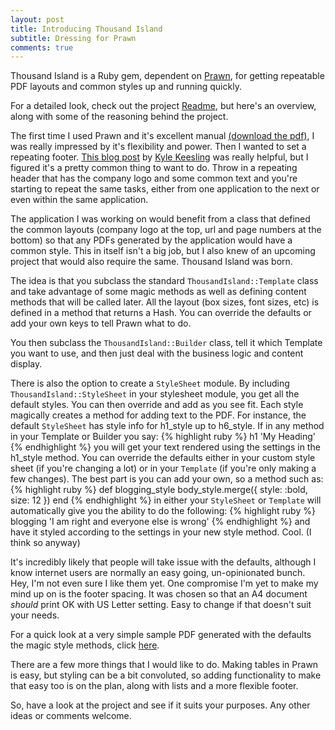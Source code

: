 ```yaml
---
layout: post
title: Introducing Thousand Island
subtitle: Dressing for Prawn
comments: true
---
```

Thousand Island is a Ruby gem, dependent on [Prawn](https://github.com/prawnpdf/prawn), for getting repeatable PDF layouts and common styles up and running quickly.

For a detailed look, check out the project [Readme](https://github.com/colinweight/thousand_island), but here's an overview, along with some of the reasoning behind the project.

The first time I used Prawn and it's excellent manual [(download the pdf)](http://prawnpdf.org/manual.pdf), I was really impressed by it's flexibility and power. Then I wanted to set a repeating footer. [This blog post](http://kyleke.es/posts/2013/11/creating-a-repeating-footer-w-prawn/) by [Kyle Keesling](http://kyleke.es) was really helpful, but I figured it's a pretty common thing to want to do. Throw in a repeating header that has the company logo and some common text and you're starting to repeat the same tasks, either from one application to the next or even within the same application.
<!--more-->

The application I was working on would benefit from a class that defined the common layouts (company logo at the top, url and page numbers at the bottom) so that any PDFs generated by the application would have a common style. This in itself isn't a big job, but I also knew of an upcoming project that would also require the same. Thousand Island was born.

The idea is that you subclass the standard `ThousandIsland::Template` class and take advantage of some magic methods as well as defining content methods that will be called later. All the layout (box sizes, font sizes, etc) is defined in a method that returns a Hash. You can override the defaults or add your own keys to tell Prawn what to do.

You then subclass the `ThousandIsland::Builder` class, tell it which Template you want to use, and then just deal with the business logic and content display.

There is also the option to create a `StyleSheet` module. By including `ThousandIsland::StyleSheet` in your stylesheet module, you get all the default styles. You can then override and add as you see fit. Each style magically creates a method for adding text to the PDF. For instance, the default `StyleSheet` has style info for h1\_style up to h6\_style. If in any method in your Template or Builder you say:
{% highlight ruby %}
  h1 'My Heading'
{% endhighlight %}
you will get your text rendered using the settings in the h1_style method. You can override the defaults either in your custom style sheet (if you're changing a lot) or in your `Template` (if you're only making a few changes). The best part is you can add your own, so a method such as:
{% highlight ruby %}
  def blogging_style
  body_style.merge({
    style: :bold,
    size: 12
  })
end
{% endhighlight %}
in either your `StyleSheet` or `Template` will automatically give you the ability to do the following:
{% highlight ruby %}
  blogging 'I am right and everyone else is wrong'
{% endhighlight %}
and have it styled according to the settings in your new style method. Cool. (I think so anyway)

It's incredibly likely that people will take issue with the defaults, although I know internet users are normally an easy going, un-opinionated bunch. Hey, I'm not even sure I like them yet. One compromise I'm yet to make my mind up on is the footer spacing. It was chosen so that an A4 document *should* print OK with US Letter setting. Easy to change if that doesn't suit your needs.

For a quick look at a very simple sample PDF generated with the defaults the magic style methods, click [here](/assets/thousand_island_example.pdf).

There are a few more things that I would like to do. Making tables in Prawn is easy, but styling can be a bit convoluted, so adding functionality to make that easy too is on the plan, along with lists and a more flexible footer.

So, have a look at the project and see if it suits your purposes. Any other ideas or comments welcome.

